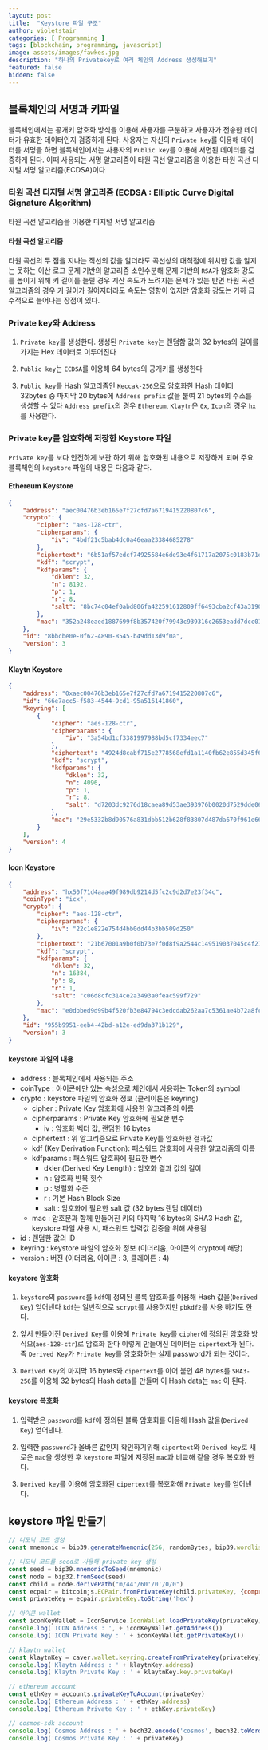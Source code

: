 ```yaml
---
layout: post
title:  "Keystore 파일 구조"
author: violetstair
categories: [ Programming ]
tags: [blockchain, programming, javascript]
image: assets/images/fawkes.jpg
description: "하나의 Privatekey로 여러 체인의 Address 생성해보기"
featured: false
hidden: false
---
```


## 블록체인의 서명과 키파일

블록체인에서는 공개키 암호화 방식을 이용해 사용자를 구분하고 사용자가 전송한 데이터가 유효한 데이터인지 검증하게 된다.
사용자는 자신의 `Private key`를 이용해 데이터를 서명을 하면 블록체인에서는 사용자의 `Public key`를 이용해 서면된 데이터를 검증하게 된다.
이때 사용되는 서명 알고리즘이 타원 곡선 알고리즘을 이용한 타원 곡선 디지털 서명 알고리즘(ECDSA)이다

### 타원 곡선 디지털 서명 알고리즘 (ECDSA : Elliptic Curve Digital Signature Algorithm)

타원 곡선 알고리즘을 이용한 디지털 서명 알고리즘

#### 타원 곡선 알고리즘

타원 곡선의 두 점을 지나는 직선의 값을 알더라도 곡선상의 대척점에 위치한 값을 알지는 못하는 이산 로그 문제 기반의 알고리즘
소인수분해 문제 기반의 `RSA`가 암호화 강도를 높이기 위해 키 길이를 늘릴 경우 계산 속도가 느려지는 문제가 있는 반면
타원 곡선 알고리즘의 경우 키 길이가 길어지더라도 속도는 영향이 없지만 암호화 강도는 기하 급수적으로 늘어나는 장점이 있다.

### Private key와 Address

1. `Private key`를 생성한다. 생성된 `Private key`는 랜덤함 값의 32 bytes의 길이를 가지는 Hex 데이터로 이루어진다

2. `Public key`는 `ECDSA`를 이용해 64 bytes의 공개키를 생성한다

3. `Public key`를 Hash 알고리즘인 `Keccak-256`으로 암호화한 Hash 데이터 32bytes 중 마지막 20 bytes에 `Address prefix` 값을 붙여 21 bytes의 주소를 생성할 수 있다
   `Address prefix`의 경우 `Ethereum`, `Klaytn`은 `0x`, `Icon`의 경우 `hx`를 사용한다.

### Private key를 암호화해 저장한 Keystore 파일

`Private key`를 보다 안전하게 보관 하기 위해 암호화된 내용으로 저장하게 되며 주요 블록체인의 `keystore` 파일의 내용은 다음과 같다.

#### Ethereum Keystore

```json
{
    "address": "aec00476b3eb165e7f27cfd7a6719415220807c6",
    "crypto": {
        "cipher": "aes-128-ctr",
        "cipherparams": {
            "iv": "4bdf21c5bab4dc0a46eaa23384685278"
        },
        "ciphertext": "6b51af57edcf74925584e6de93e4f61717a2075c0183b71ed103033830d04e74",
        "kdf": "scrypt",
        "kdfparams": {
            "dklen": 32,
            "n": 8192,
            "p": 1,
            "r": 8,
            "salt": "8bc74c04ef0abd806fa422591612809ff6493cba2cf43a3190c9065ea292b99a"
        },
        "mac": "352a248eaed1887699f8b357420f79943c939316c2653eadd7dcc0179896029b"
    },
    "id": "8bbcbe0e-0f62-4890-8545-b49dd13d9f0a",
    "version": 3
}
```

#### Klaytn Keystore

```json
{
    "address": "0xaec00476b3eb165e7f27cfd7a6719415220807c6",
    "id": "66e7acc5-f583-4544-9cd1-95a516141860",
    "keyring": [
        {
            "cipher": "aes-128-ctr",
            "cipherparams": {
                "iv": "3a54bd1cf3381997988bd5cf7334eec7"
            },
            "ciphertext": "4924d8cabf715e2778568efd1a1140fb62e855d345f6796294cf7ed10f4146f8",
            "kdf": "scrypt",
            "kdfparams": {
                "dklen": 32,
                "n": 4096,
                "p": 1,
                "r": 8,
                "salt": "d7203dc9276d18caea89d53ae393976b0020d7529dde0661bf6ccd63e2dad184"
            },
            "mac": "29e5332b8d90576a831dbb512b628f83807d487da670f961e665d0619f185700"
        }
    ],
    "version": 4
}
```

#### Icon Keystore

```json
{
    "address": "hx50f71d4aaa49f989db9214d5fc2c9d2d7e23f34c",
    "coinType": "icx",
    "crypto": {
        "cipher": "aes-128-ctr",
        "cipherparams": {
            "iv": "22c1e822e754d4bb0dd44b3bb509d250"
        },
        "ciphertext": "21b67001a9b0f0b73e7f0d8f9a2544c149519037045c4f21a599839ffeb02812",
        "kdf": "scrypt",
        "kdfparams": {
            "dklen": 32,
            "n": 16384,
            "p": 8,
            "r": 1,
            "salt": "c06d8cfc314ce2a3493a0feac599f729"
        },
        "mac": "e0dbbed9d99b4f520fb3e84794c3edcdab262aa7c5361ae4b72a8fc5ae32ab9f"
    },
    "id": "955b9951-eeb4-42bd-a12e-ed9da371b129",
    "version": 3
}
```

#### keystore 파일의 내용

* address : 블록체인에서 사용되는 주소
* coinType : 아이콘에만 있는 속성으로 체인에서 사용하는 Token의 symbol
* crypto : keystore 파일의 암호화 정보 (클레이튼은 keyring)
  * cipher : Private Key 암호화에 사용한 알고리즘의 이름
  * cipherparams : Private Key 암호화에 필요한 변수
    * iv : 암호화 벡터 값, 랜덤한 16 bytes
  * ciphertext : 위 알고리즘으로 Private Key를 암호화한 결과값
  * kdf (Key Derivation Function): 패스워드 암호화에 사용한 알고리즘의 이름
  * kdfparams : 패스워드 암호화에 필요한 변수
    * dklen(Derived Key Length) : 암호화 결과 값의 길이
    * n : 암호화 반복 횟수
    * p : 병렬화 수준
    * r : 기본 Hash Block Size
    * salt : 암호화에 필요한 salt 값 (32 bytes 랜덤 데이터)
  * mac : 암호문과 함께 만들어진 키의 마지막 16 bytes의 SHA3 Hash 값, keystore 파일 사용 시, 패스워드 입력값 검증을 위해 사용됨
* id : 랜덤한 값의 ID
* keyring : keystore 파일의 암호화 정보 (이더리움, 아이콘의 crypto에 해당)
* version : 버전 (이더리움, 아이콘 : 3, 클레이튼 : 4)

#### keystore 암호화

1. `keystore`의 `password`를 `kdf`에 정의된 블록 암호화를 이용해 Hash 값을(`Derived Key`) 얻어낸다
   `kdf`는 일반적으로 `scrypt`를 사용하지만 `pbkdf2`를 사용 하기도 한다.

2. 앞서 만들어진 `Derived Key`를 이용해 `Private key`를 `cipher`에 정의된 암호화 방식으(`aes-128-ctr`)로 암호화 한다
   이렇게 만들어진 데이터는 `cipertext`가 된다.
   즉 `Derived Key`가 `Private key`를 암호화하는 실제 password가 되는 것이다.

3. `Derived Key`의 마지막 16 bytes와 `cipertext`를 이어 붙인 48 bytes를 `SHA3-256`를 이용해 32 bytes의 Hash data를 만들며
   이 Hash data는 `mac` 이 된다.

#### keystore 복호화

1. 입력받은 `password`를 `kdf`에 정의된 블록 암호화를 이용해 Hash 값을(`Derived Key`) 얻어낸다.

2. 입력한 `password`가 올바른 값인지 확인하기위해 `cipertext`와 `Derived key`로 새로운 `mac`을 생성한 후 `keystore` 파일에 저장된 `mac`과 비교해 같을 경우 복호화 한다.

3. `Derived key`를 이용해 암호화된 `cipertext`를 복호화해 `Private key`를 얻어낸다.

## keystore 파일 만들기

```javascript
// 니모닉 코드 생성
const mnemonic = bip39.generateMnemonic(256, randomBytes, bip39.wordlists.korean)

// 니모닉 코드를 seed로 사용해 private key 생성
const seed = bip39.mnemonicToSeed(mnemonic)
const node = bip32.fromSeed(seed)
const child = node.derivePath("m/44'/60'/0'/0/0")
const ecpair = bitcoinjs.ECPair.fromPrivateKey(child.privateKey, {compressed : false})
const privateKey = ecpair.privateKey.toString('hex')

// 아이콘 wallet
const iconKeyWallet = IconService.IconWallet.loadPrivateKey(privateKey)
console.log('ICON Address : ', + iconKeyWallet.getAddress())
console.log('ICON Private Key : ' + iconKeyWallet.getPrivateKey())

// klaytn wallet
const klaytnKey = caver.wallet.keyring.createFromPrivateKey(privateKey)
console.log('Klaytn Address : ' + klaytnKey.address)
console.log('Klaytn Private Key : ' + klaytnKey.key.privateKey)

// ethereum account
const ethKey = accounts.privateKeyToAccount(privateKey)
console.log('Ethereum Address : ' + ethKey.address)
console.log('Ethereum Private Key : ' + ethKey.privateKey)

// cosmos-sdk account
console.log('Cosmos Address : ' + bech32.encode('cosmos', bech32.toWords(child.identifier)))
console.log('Cosmos Private Key : ' + privateKey)
```
